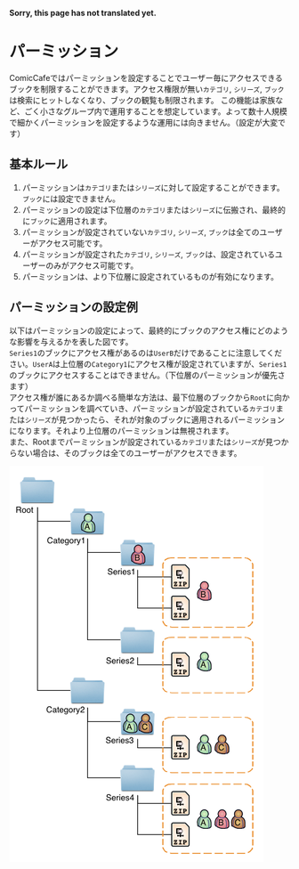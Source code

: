 **Sorry, this page has not translated yet.**

# パーミッション
ComicCafeではパーミッションを設定することでユーザー毎にアクセスできるブックを制限することができます。アクセス権限が無い`カテゴリ`, `シリーズ`, `ブック`は検索にヒットしなくなり、ブックの観覧も制限されます。
この機能は家族など、ごく小さなグループ内で運用することを想定しています。よって数十人規模で細かくパーミッションを設定するような運用には向きません。（設定が大変です）

## 基本ルール

1. パーミッションは`カテゴリ`または`シリーズ`に対して設定することができます。`ブック`には設定できません。
1. パーミッションの設定は下位層の`カテゴリ`または`シリーズ`に伝搬され、最終的に`ブック`に適用されます。
1. パーミッションが設定されていない`カテゴリ`, `シリーズ`, `ブック`は全てのユーザーがアクセス可能です。
1. パーミッションが設定された`カテゴリ`, `シリーズ`, `ブック`は、設定されているユーザーのみがアクセス可能です。
1. パーミッションは、より下位層に設定されているものが有効になります。

## パーミッションの設定例
以下はパーミッションの設定によって、最終的にブックのアクセス権にどのような影響を与えるかを表した図です。  
`Series1`のブックにアクセス権があるのは`UserB`だけであることに注意してください。`UserA`は上位層の`Category1`にアクセス権が設定されていますが、`Series1`のブックにアクセスすることはできません。（下位層のパーミッションが優先さます）  
アクセス権が誰にあるか調べる簡単な方法は、最下位層のブックから`Root`に向かってパーミッションを調べていき、パーミッションが設定されている`カテゴリ`または`シリーズ`が見つかったら、それが対象のブックに適用されるパーミッションになります。それより上位層のパーミッションは無視されます。  
また、Rootまでパーミッションが設定されている`カテゴリ`または`シリーズ`が見つからない場合は、そのブックは全てのユーザーがアクセスできます。

<img src='https://raw.githubusercontent.com/burton999dev/ComicCafeHelp/master/images/Permission.png'/>
